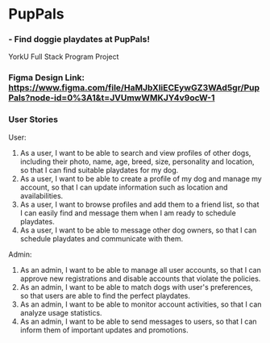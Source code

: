 # PupPals
### - Find doggie playdates at PupPals!

YorkU Full Stack Program Project

### Figma Design Link: https://www.figma.com/file/HaMJbXliECEywGZ3WAd5gr/PupPals?node-id=0%3A1&t=JVUmwWMKJY4v9ocW-1

### User Stories

User:
1. As a user, I want to be able to search and view profiles of other dogs, including their photo, name, age, breed, size, personality and location, so that I can find suitable playdates for my dog.
2. As a user, I want to be able to create a profile of my dog and manage my account, so that I can update information such as location and availabilities.
3. As a user, I want to browse profiles and add them to a friend list, so that I can easily find and message them when I am ready to schedule playdates.
4. As a user, I want to be able to message other dog owners, so that I can schedule playdates and communicate with them.


Admin:
1. As an admin, I want to be able to manage all user accounts, so that I can approve new registrations and disable accounts that violate the policies.
2. As an admin, I want to be able to match dogs with user's preferences, so that users are able to find the perfect playdates.
3. As an admin, I want to be able to monitor account activities, so that I can analyze usage statistics.
4. As an admin, I want to be able to send messages to users, so that I can inform them of important updates and promotions.

